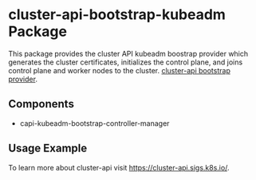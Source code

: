 # cluster-api-bootstrap-kubeadm Package

This package provides the cluster API kubeadm boostrap provider which generates
the cluster certificates, initializes the control plane, and joins control
plane and worker nodes to the cluster.
[cluster-api bootstrap provider](https://cluster-api.sigs.k8s.io/user/concepts.html#bootstrap-provider).

## Components

* capi-kubeadm-bootstrap-controller-manager

## Usage Example

To learn more about cluster-api visit <https://cluster-api.sigs.k8s.io/>.
